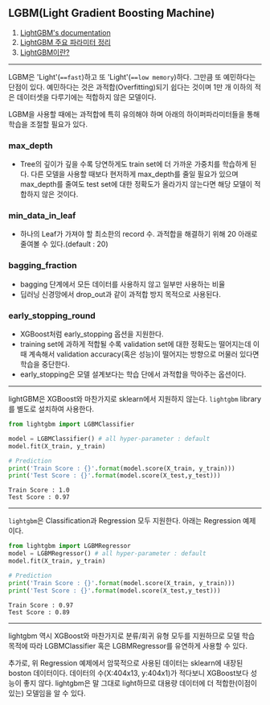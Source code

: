 ## LGBM(Light Gradient Boosting Machine)
1. [LightGBM's documentation](https://lightgbm.readthedocs.io/en/latest/)
2. [LightGBM 주요 파라미터 정리](https://gorakgarak.tistory.com/1285)
3. [LightGBM이란?](https://nurilee.com/2020/04/03/lightgbm-definition-parameter-tuning/)

---
LGBM은 'Light'(`==fast`)하고 또 'Light'(`==low memory`)하다. 그만큼 또 예민하다는 단점이 있다. 예민하다는 것은 과적합(Overfitting)되기 쉽다는 것이며 1만 개 이하의 적은 데이터셋을 다루기에는 적합하지 않은 모델이다.

LGBM을 사용할 때에는 과적합에 특히 유의해야 하며 아래의 하이퍼파라미터들을 통해 학습을 조절할 필요가 있다.

### max_depth
- Tree의 깊이가 깊을 수록 당연하게도 train set에 더 가까운 가중치를 학습하게 된다. 다른 모델을 사용할 때보다 현저하게 max_depth를 줄일 필요가 있으며 max_depth를 줄여도 test set에 대한 정확도가 올라가지 않는다면 해당 모델이 적합하지 않은 것이다.

### min_data_in_leaf
- 하나의 Leaf가 가져야 할 최소한의 record 수. 과적합을 해결하기 위해 20 아래로 줄여볼 수 있다.(default : 20)

### bagging_fraction
- bagging 단계에서 모든 데이터를 사용하지 않고 일부만 사용하는 비율
- 딥러닝 신경망에서 drop_out과 같이 과적합 방지 목적으로 사용된다.

### early_stopping_round
- XGBoost처럼 early_stopping 옵션을 지원한다.
- training set에 과하게 적합될 수록 validation set에 대한 정확도는 떨어지는데 이 때 계속해서 validation accuracy(혹은 성능)이 떨어지는 방향으로 머물러 있다면 학습을 중단한다.
- early_stopping은 모델 설계보다는 학습 단에서 과적합을 막아주는 옵션이다.

---
lightGBM은 XGBoost와 마찬가지로 sklearn에서 지원하지 않는다. `lightgbm` library를 별도로 설치하여 사용한다. 

```python
from lightgbm import LGBMClassifier

model = LGBMClassifier() # all hyper-parameter : default
model.fit(X_train, y_train)

# Prediction
print('Train Score : {}'.format(model.score(X_train, y_train)))
print('Test Score : {}'.format(model.score(X_test,y_test)))
```
```
Train Score : 1.0
Test Score : 0.97
```

---
`lightgbm`은 Classification과 Regression 모두 지원한다. 아래는 Regression 예제이다.
```python
from lightgbm import LGBMRegressor
model = LGBMRegressor() # all hyper-parameter : default
model.fit(X_train, y_train)

# Prediction
print('Train Score : {}'.format(model.score(X_train, y_train)))
print('Test Score : {}'.format(model.score(X_test,y_test)))
```
```
Train Score : 0.97
Test Score : 0.89
```
---
lightgbm 역시 XGBoost와 마찬가지로 분류/회귀 유형 모두를 지원하므로 모델 학습 목적에 따라 LGBMClassifier 혹은 LGBMRegressor를 유연하게 사용할 수 있다. 

추가로, 위 Regression 예제에서 암묵적으로 사용된 데이터는 sklearn에 내장된 boston 데이터이다. 데이터의 수(X:404x13, y:404x1)가 적다보니 XGBoost보다 성능이 좋지 않다. lightgbm은 말 그대로 light하므로 대용량 데이터에 더 적합한(이점이 있는) 모델임을 알 수 있다.

